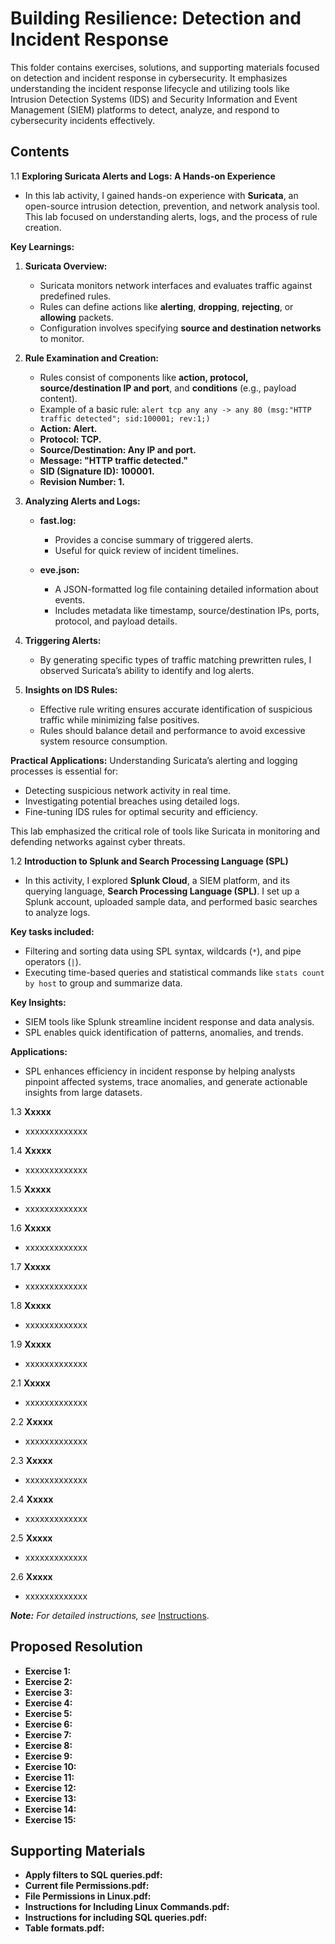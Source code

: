 # Building Resilience: Detection and Incident Response

This folder contains exercises, solutions, and supporting materials focused on detection and incident response in cybersecurity. It emphasizes understanding the incident response lifecycle and utilizing tools like Intrusion Detection Systems (IDS) and Security Information and Event Management (SIEM) platforms to detect, analyze, and respond to cybersecurity incidents effectively.

## Contents
1.1  **Exploring Suricata Alerts and Logs: A Hands-on Experience**
- In this lab activity, I gained hands-on experience with **Suricata**, an open-source intrusion detection, prevention, and network analysis tool. This lab focused on understanding alerts, logs, and the process of rule creation.

**Key Learnings:**

1. **Suricata Overview:**
   * Suricata monitors network interfaces and evaluates traffic against predefined rules.
   * Rules can define actions like **alerting**, **dropping**, **rejecting**, or **allowing** packets.
   * Configuration involves specifying **source and destination networks** to monitor.

2. **Rule Examination and Creation:**
   * Rules consist of components like **action, protocol, source/destination IP and port**, and **conditions** (e.g., payload content).
   * Example of a basic rule:
    `alert tcp any any -> any 80 (msg:"HTTP traffic detected"; sid:100001; rev:1;)` 
   * **Action: Alert.**
   * **Protocol: TCP.**
   * **Source/Destination: Any IP and port.**
   * **Message: "HTTP traffic detected."**
   * **SID (Signature ID): 100001.**
   * **Revision Number: 1.**

3. **Analyzing Alerts and Logs:**
   * **fast.log:**
      * Provides a concise summary of triggered alerts.
      * Useful for quick review of incident timelines.

   * **eve.json:**
      * A JSON-formatted log file containing detailed information about events.
      * Includes metadata like timestamp, source/destination IPs, ports, protocol, and payload details.

4. **Triggering Alerts:**
   * By generating specific types of traffic matching prewritten rules, I observed Suricata’s ability to identify and log alerts.

5. **Insights on IDS Rules:**
   * Effective rule writing ensures accurate identification of suspicious traffic while minimizing false positives.
   * Rules should balance detail and performance to avoid excessive system resource consumption.

**Practical Applications:**
Understanding Suricata’s alerting and logging processes is essential for:
   * Detecting suspicious network activity in real time.
   * Investigating potential breaches using detailed logs.
   * Fine-tuning IDS rules for optimal security and efficiency.

This lab emphasized the critical role of tools like Suricata in monitoring and defending networks against cyber threats.
  
1.2  **Introduction to Splunk and Search Processing Language (SPL)**
- In this activity, I explored **Splunk Cloud**, a SIEM platform, and its querying language, **Search Processing Language (SPL)**. I set up a Splunk account, uploaded sample data, and performed basic searches to analyze logs.

**Key tasks included:**
  * Filtering and sorting data using SPL syntax, wildcards (`*`), and pipe operators (`|`).
  * Executing time-based queries and statistical commands like `stats count by host` to group and summarize data.

**Key Insights:**
  * SIEM tools like Splunk streamline incident response and data analysis.
  * SPL enables quick identification of patterns, anomalies, and trends.

**Applications:**
  * SPL enhances efficiency in incident response by helping analysts pinpoint affected systems, trace anomalies, and generate actionable insights from large datasets.

1.3  **Xxxxx**
- xxxxxxxxxxxxx

1.4  **Xxxxx**
- xxxxxxxxxxxxx

1.5  **Xxxxx**
- xxxxxxxxxxxxx

1.6  **Xxxxx**
- xxxxxxxxxxxxx 

1.7  **Xxxxx**
- xxxxxxxxxxxxx

1.8  **Xxxxx**
- xxxxxxxxxxxxx

1.9  **Xxxxx**
- xxxxxxxxxxxxx

2.1  **Xxxxx**
- xxxxxxxxxxxxx

2.2  **Xxxxx**
- xxxxxxxxxxxxx

2.3  **Xxxxx**
- xxxxxxxxxxxxx

2.4  **Xxxxx**
- xxxxxxxxxxxxx

2.5  **Xxxxx**
- xxxxxxxxxxxxx

2.6 **Xxxxx**
- xxxxxxxxxxxxx

***Note:** For detailed instructions, see* [Instructions](Instructions.md).

## Proposed Resolution
- **Exercise 1:** []()
- **Exercise 2:** []()
- **Exercise 3:** []()
- **Exercise 4:** []()
- **Exercise 5:** []()
- **Exercise 6:** []()
- **Exercise 7:** []()
- **Exercise 8:** []()
- **Exercise 9:** []()
- **Exercise 10:** []()
- **Exercise 11:** []()
- **Exercise 12:** []()
- **Exercise 13:** []()
- **Exercise 14:** []()
- **Exercise 15:** []()

## Supporting Materials
- **Apply filters to SQL queries.pdf:** []()
- **Current file Permissions.pdf:** []()
- **File Permissions in Linux.pdf:** []()
- **Instructions for Including Linux Commands.pdf:** []()
- **Instructions for including SQL queries.pdf:** []()
- **Table formats.pdf:** []()
